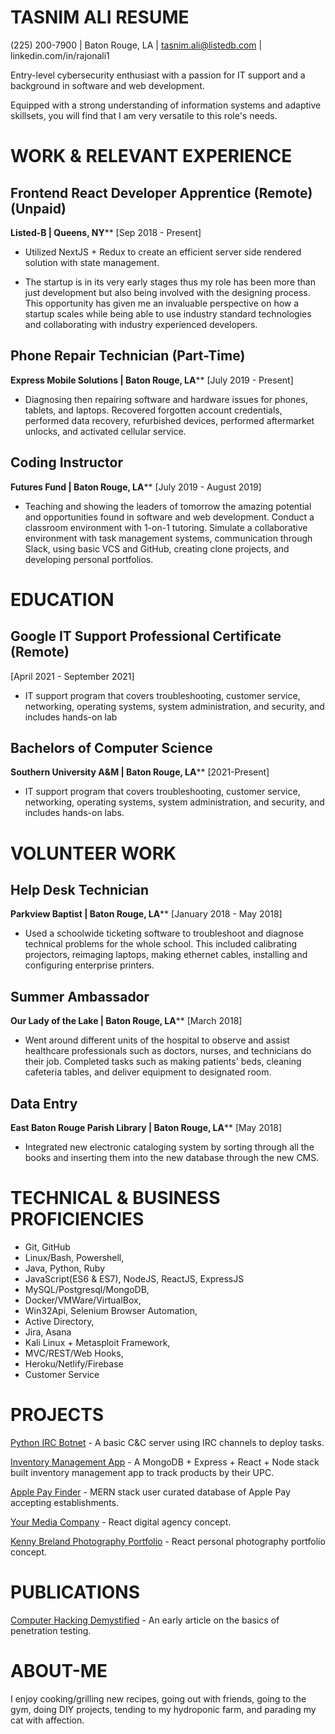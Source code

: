﻿# TASNIM ALI RESUME
(225) 200-7900 | Baton Rouge, LA | tasnim.ali@listedb.com | linkedin.com/in/rajonali1

Entry-level cybersecurity enthusiast with a passion for IT support and a background in software and web development.

Equipped with a strong understanding of information systems and adaptive skillsets, you will find that I am very versatile to this role's needs.


  
# WORK & RELEVANT EXPERIENCE

## Frontend React Developer Apprentice (Remote) (Unpaid)
**Listed-B | Queens, NY****
 [Sep 2018 - Present]

-   Utilized NextJS + Redux to create an efficient server side rendered solution with state management.

-   The startup is in its very early stages thus my role has been more than just development but also being involved with the designing process. This opportunity has given me an invaluable perspective on how a startup scales while being able to use industry standard technologies and collaborating with industry experienced developers. 

## Phone Repair Technician (Part-Time)
**Express Mobile Solutions | Baton Rouge, LA****
 [July 2019 - Present]

-   Diagnosing then repairing software and hardware issues for phones, tablets, and laptops. Recovered forgotten account credentials, performed data recovery, refurbished devices, performed aftermarket unlocks, and activated cellular service. 

## Coding Instructor
**Futures Fund | Baton Rouge, LA****
 [July 2019 - August 2019]

-   Teaching and showing the leaders of tomorrow the amazing potential and opportunities found in software and web development. Conduct a classroom environment with 1-on-1 tutoring. Simulate a collaborative environment with task management systems, communication through Slack, using basic VCS and GitHub, creating clone projects, and developing personal portfolios.

# EDUCATION

## Google IT Support Professional Certificate (Remote)

 [April 2021 - September 2021]

-   IT support program that covers troubleshooting, customer service, networking, operating systems, system administration, and security, and includes hands-on lab

## Bachelors of Computer Science 
**Southern University A&M | Baton Rouge, LA****
 [2021-Present]

-   IT support program that covers troubleshooting, customer service, networking, operating systems, system administration, and security, and includes hands-on labs.



# VOLUNTEER WORK

## Help Desk Technician   
**Parkview Baptist | Baton Rouge, LA****
 [January 2018 - May 2018]

-   Used a schoolwide ticketing software to troubleshoot and diagnose technical problems for the whole school. This included calibrating projectors, reimaging laptops, making ethernet cables, installing and configuring enterprise printers.          

## Summer Ambassador   
**Our Lady of the Lake | Baton Rouge, LA****
 [March 2018]

-   Went around different units of the hospital to observe and assist healthcare professionals such as doctors, nurses, and technicians do their job. Completed tasks such as making patients' beds, cleaning cafeteria tables, and deliver equipment to designated room.  

## Data Entry  
**East Baton Rouge Parish Library | Baton Rouge, LA****
 [May 2018]

-   Integrated new electronic cataloging system by sorting through all the books and inserting them into the new database through the new CMS.


# TECHNICAL & BUSINESS PROFICIENCIES
-   Git, GitHub 
-   Linux/Bash, Powershell, 
-   Java, Python, Ruby
-   JavaScript(ES6 & ES7), NodeJS, ReactJS, ExpressJS 
-   MySQL/Postgresql/MongoDB,
-   Docker/VMWare/VirtualBox,
-   Win32Api, Selenium Browser Automation,
-   Active Directory,
-   Jira, Asana 
-   Kali Linux + Metasploit Framework,
-   MVC/REST/Web Hooks,
-   Heroku/Netlify/Firebase 
-   Customer Service
 


# PROJECTS

[Python IRC Botnet](https://github.com/rajonali/PIRCBOTNET) -  A basic C&C server using IRC channels to deploy tasks.

[Inventory Management App](https://github.com/rajonali/CRUD-Inventory-Mgmt-Tool) -  A MongoDB + Express + React + Node stack built inventory management app to track products by their UPC.

[Apple Pay Finder](https://github.com/rajonali/applepayfinder) -  MERN stack user curated database of Apple Pay accepting establishments.

[Your Media Company](https://github.com/rajonali/yourmediacompany) -  React digital agency concept.

[Kenny Breland Photography Portfolio](https://rajonali.github.io/online-cv/#) -  React personal photography portfolio concept.


# PUBLICATIONS

[Computer Hacking Demystified](https://medium.com/@rajonali44492/computer-hacking-demystified-846bf26c71aa) -  An early article on the basics of penetration testing.




# ABOUT-ME

I enjoy cooking/grilling new recipes, going out with friends, going to the gym, doing DIY projects, tending to my hydroponic farm, and parading my cat with affection. 

